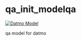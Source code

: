 # qa_init_modelqa

[![Datmo Model](https://datmo.com/datmoqa/qa_init_modelqa/badge.svg)](https://datmo.com/datmoqa/qa_init_modelqa)


qa model for datmo
